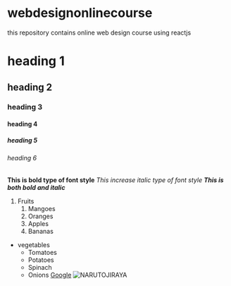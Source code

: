 # webdesignonlinecourse
this repository contains online web design course using reactjs
# heading 1
## heading 2
### heading 3
#### heading 4
##### heading 5
###### heading 6

**This is bold type of font style**
*This increase italic type of font style*
***This is both bold and italic***

1. Fruits
   1. Mangoes
   2. Oranges
   3. Apples
   4. Bananas


* vegetables
     * Tomatoes
     * Potatoes
     * Spinach
     * Onions
[Google](https://www.google.com/)
![NARUTOJIRAYA](https://i.pinimg.com/564x/86/6f/16/866f16a16db8f756ef993f4aebd7c71e.jpg)
